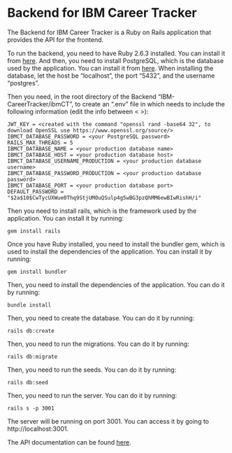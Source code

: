 # Backend for IBM Career Tracker
The Backend for IBM Career Tracker is a Ruby on Rails application that provides the API for the frontend.

To run the backend, you need to have Ruby 2.6.3 installed. You can install it from [here](https://www.ruby-lang.org/en/downloads/).
And then, you need to install PostgreSQL, which is the database used by the application. You can install it from [here](https://www.postgresql.org/download/). When installing the database, let the host be “localhost”, the port “5432”, and the username “postgres”. 

Then you need, in the root directory of the Backend “IBM-CareerTracker/ibmCT”, to create an “.env” file in which needs to include the following information (edit the info between < >):
```
JWT_KEY = <created with the command "openssl rand -base64 32", to download OpenSSL use https://www.openssl.org/source/> 
IBMCT_DATABASE_PASSWORD = <your PostgreSQL password>
RAILS_MAX_THREADS = 5
IBMCT_DATABASE_NAME = <your production database name>
IBMCT_DATABASE_HOST = <your production database host>
IBMCT_DATABASE_USERNAME_PRODUCTION = <your production database username>
IBMCT_DATABASE_PASSWORD_PRODUCTION = <your production database password> 
IBMCT_DATABASE_PORT = <your production database port>
DEFAULT_PASSWORD = "$2a$10$CwTycUXWue0Thq9StjUM0uQSulp4g5wBG3pzQhMM6ewBIwRishH/i"
```

Then you need to install rails, which is the framework used by the application. You can install it by running:
```
gem install rails
```

Once you have Ruby installed, you need to install the bundler gem, which is used to install the dependencies of the application. You can install it by running:
```
gem install bundler
```

Then, you need to install the dependencies of the application. You can do it by running:
```
bundle install
```

Then, you need to create the database. You can do it by running:
```
rails db:create
```

Then, you need to run the migrations. You can do it by running:
```
rails db:migrate
```

Then, you need to run the seeds. You can do it by running:
```
rails db:seed
```

Then, you need to run the server. You can do it by running:
```
rails s -p 3001
```

The server will be running on port 3001. You can access it by going to http://localhost:3001.

The API documentation can be found [here](https://docs.google.com/document/d/1vq6cKexUM6sywFbUqIJDF5Km-bKb-tjsXc95gbeUj6A/edit?usp=sharing).
